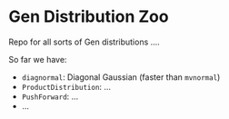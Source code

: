 # Gen Distribution Zoo

Repo for all sorts of Gen distributions ....

So far we have:

- `diagnormal`: Diagonal Gaussian (faster than `mvnormal`)
- `ProductDistribution`: ...
- `PushForward`: ... 
- ...